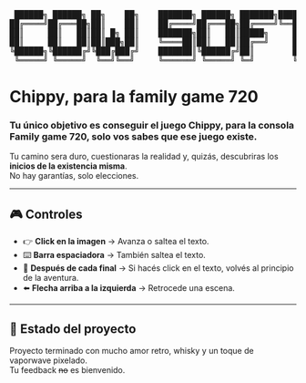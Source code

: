<div align="center">
<pre>
 ██████╗ ██████╗ ██╗    ██╗    ███████╗ ██████╗ ███████╗████████╗
██╔════╝██╔═══██╗██║    ██║    ██╔════╝██╔═══██╗██╔════╝╚══██╔══╝
██║     ██║   ██║██║ █╗ ██║    ███████╗██║   ██║█████╗     ██║   
██║     ██║   ██║██║███╗██║    ╚════██║██║   ██║██╔══╝     ██║   
╚██████╗╚██████╔╝╚███╔███╔╝    ███████║╚██████╔╝██║        ██║   
 ╚═════╝ ╚═════╝  ╚══╝╚══╝     ╚══════╝ ╚═════╝ ╚═╝        ╚═╝   
</pre>
</div>
 
# Chippy, para la family game 720

### Tu **único objetivo** es conseguir el juego Chippy, para la consola Family game 720, solo vos sabes que ese juego existe. 

Tu camino sera duro, cuestionaras la realidad y, quizás, descubriras los **inicios de la existencia misma**.  
No hay garantías, solo elecciones.  

---

## 🎮 Controles

- 👉 **Click en la imagen** → Avanza o saltea el texto.  
- ⌨️ **Barra espaciadora** → También saltea el texto.  
- 🔄 **Después de cada final** → Si hacés click en el texto, volvés al principio de la aventura.  
- ⬅️ **Flecha arriba a la izquierda** → Retrocede una escena.  

---

## 🚧 Estado del proyecto
Proyecto terminado con mucho amor retro, whisky y un toque de vaporwave pixelado.  
Tu feedback ~~no~~ es bienvenido.
